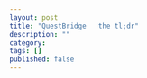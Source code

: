 ```yaml
---
layout: post
title: "QuestBridge   the tl;dr"
description: ""
category: 
tags: []
published: false
---
```



